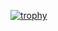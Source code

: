 [![trophy](https://github-profile-trophy.vercel.app/?username=Emilianoac&theme=gruvbox)](https://github.com/ryo-ma/github-profile-trophy)
